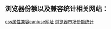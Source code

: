## 浏览器份额以及兼容统计相关网站：
[css属性兼容caniuse网址](https://caniuse.com/)
[浏览器市场份额统计](https://gs.statcounter.com/)
